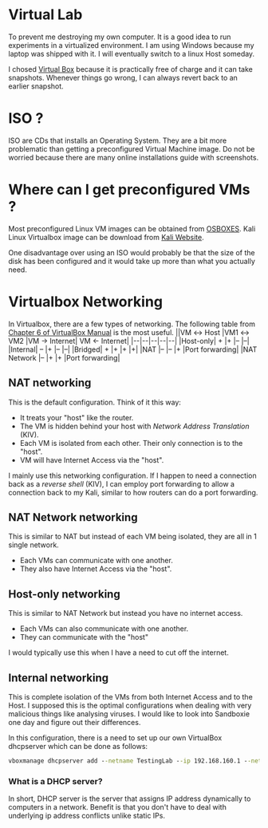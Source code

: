 # Virtual Lab
To prevent me destroying my own computer. It is a good idea to run experiments in a virtualized environment. I am using Windows because my laptop was shipped with it. I will eventually switch to a linux Host someday.

I chosed [Virtual Box] because it is practically free of charge and it can take snapshots. Whenever things go wrong, I can always revert back to an earlier snapshot.

# ISO ?
ISO are CDs that installs an Operating System. 
They are a bit more problematic than getting a preconfigured Virtual Machine image. Do not be worried because there are many online installations guide with screenshots. 

# Where can I get preconfigured VMs ?
Most preconfigured Linux VM images can be obtained from [OSBOXES].
Kali Linux Virtualbox image can be download from [Kali Website].

One disadvantage over using an ISO would probably be that the size of the disk has been configured and it would take up more than what you actually need.

# Virtualbox Networking
In Virtualbox, there are a few types of networking.
The following table from [Chapter 6 of VirtualBox Manual] is the most useful.
||VM ↔ Host	|VM1 ↔ VM2	|VM → Internet|	VM ← Internet|
|--|--|--|--|--|
|Host-only|	+	|+	|–	|–|
|Internal|	–	|+	|–	|–|
|Bridged|	+	|+	|+	|+|
|NAT	|–	|–	|+	|Port forwarding|
|NAT Network	|–	|+	|+	|Port forwarding|

## NAT networking
This is the default configuration.
Think of it this way: 
- It treats your "host" like the router.
- The VM is hidden behind your host with *Network Address Translation* (KIV).
- Each VM is isolated from each other. Their only connection is to the "host". 
- VM will have Internet Access via the "host".

I mainly use this networking configuration. 
If I happen to need a connection back as a *reverse shell* (KIV),
I can employ port forwarding to allow a connection back to my Kali, similar to how routers can do a port forwarding.

## NAT Network networking
This is similar to NAT but instead of each VM being isolated, they are all in 1 single network.
- Each VMs can communicate with one another.
- They also have Internet Access via the "host".

## Host-only networking
This is similar to NAT Network but instead you have no internet access.
- Each VMs can also communicate with one another.
- They can communicate with the "host"

I would typically use this when I have a need to cut off the internet.

## Internal networking
This is complete isolation of the VMs from both Internet Access and to the Host. 
I supposed this is the optimal configurations when dealing with very malicious things like analysing viruses. I would like to look into Sandboxie one day and figure out their differences.

In this configuration, there is a need to set up our own VirtualBox dhcpserver which can be done as follows:
```cmd
vboxmanage dhcpserver add --netname TestingLab --ip 192.168.160.1 --netmask 255.255.255.0 --lowerip 192.168.160.2 --upperip 192.168.160.10 --enable
```

### What is a DHCP server?
In short, DHCP server is the server that assigns IP address dynamically to computers in a network. Benefit is that you don't have to deal with underlying ip address conflicts unlike static IPs.

[OSBOXES]:http://www.osboxes.org/
[Virtual Box]:https://www.virtualbox.org/wiki/Downloads
[kali Website]:https://www.offensive-security.com/kali-linux-vmware-virtualbox-image-download/
[Chapter 6 of VirtualBox Manual]:https://www.virtualbox.org/manual/ch06.html